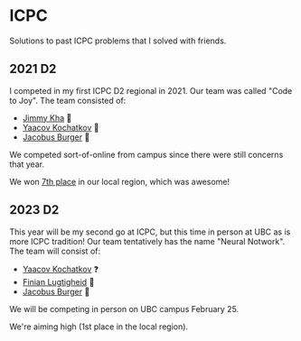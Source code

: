 # ICPC

Solutions to past ICPC problems that I solved with friends.

## 2021 D2

I competed in my first ICPC D2 regional in 2021. Our team was called "Code to Joy". The team consisted of:
* [Jimmy Kha](https://github.com/JamesKha) :otter:
* [Yaacov Kochatkov](https://github.com/yaacovkdev) :mammoth:
* [Jacobus Burger](https://github.com/LordUbuntu) :snake:

We competed sort-of-online from campus since there were still concerns that year.

We won [7th place](http://www.acmicpc-pacnw.org/scoreboard/2022/group10.html) in our local region, which was awesome!



## 2023 D2

This year will be my second go at ICPC, but this time in person at UBC as is more ICPC tradition! Our team tentatively has the name "Neural Notwork". The team will consist of:
* [Yaacov Kochatkov](https://github.com/yaacovkdev) :question:
* [Finian Lugtigheid](https://github.com/DaSpikeyBos) :owl:
* [Jacobus Burger](https://github.com/LordUbuntu) :snake:

We will be competing in person on UBC campus February 25.

We're aiming high (1st place in the local region).
